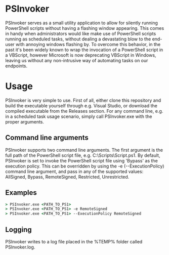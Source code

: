 # PSInvoker

PSInvoker serves as a small utility application to allow for silently running PowerShell scripts without having a flashing window appearing. This comes in handy when administrators would like make use of PowerShell scripts running as scheduled tasks, without dealing a devastating blow to the end-user with annoying windows flashing by. To overcome this behavior, in the past it's been widely known to wrap the invocation of a PowerShell script in a VBScript, however Microsoft is now deprecating VBScript in Windows, leaving us without any non-intrusive way of automating tasks on our endpoints.

# Usage

PSInvoker is very simple to use. First of all, either clone this repository and build the executable yourself through e.g. Visual Studio, or download the compiled executable from the Releases section.
For any command line, e.g. in a scheduled task usage scenario, simply call PSInvoker.exe with the proper arguments.

## Command line arguments

PSInvoker supports two command line arguments. The first argument is the full path of the PowerShell script file, e.g. C:\Scripts\Script.ps1. By default, PSInvoker is set to invoke the PowerShell script file using 'Bypass' as the execution policy. This can be overridden by using the -e (--ExecutionPolicy) command line argument, and pass in any of the supported values: AllSigned, Bypass, RemoteSigned, Restricted, Unrestricted.

## Examples
```cmd
> PSInvoker.exe <PATH_TO_PS1>
> PSInvoker.exe <PATH_TO_PS1> -e RemoteSigned
> PSInvoker.exe <PATH_TO_PS1> --ExecutionPolicy RemoteSigned
```

## Logging

PSInvoker writes to a log file placed in the %TEMP% folder called PSInvoker.log.
